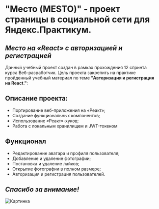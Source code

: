 # "Место (MESTO)" - проект страницы в социальной сети для Яндекс.Практикум.

## *Место на «React» с авторизацией и регистрацией*

Данный учебный проект создан в рамках прохождения 12 спринта курса Веб-разработчик. Цель проекта закрепить на практике пройденный учебный материал по теме **"Авторизация и регистрация на React."**:

## Описание проекта:

- Портирование веб-приложения на «Реакт»;  
- Создание функциональных компонентов;  
- Использование «Реакт»-хуков;  
- Работа c локальным хранилищем и JWT-токеном

## Функционал
- Редактирование аватара и профиля пользователя;  
- Добавление и удаление фотографии;  
- Постановка и удаление лайков;  
- Открытие фотографии в полном размере;  
- Авторизация и регистрация пользователей.

## *Спасибо за внимание!*

![Картинка](https://images.unsplash.com/photo-1589652717521-10c0d092dea9?ixlib=rb-4.0.3&ixid=MnwxMjA3fDB8MHxzZWFyY2h8MTV8fGNvbXB1dGVyfGVufDB8fDB8fA%3D%3D&auto=format&fit=crop&w=800&q=60)